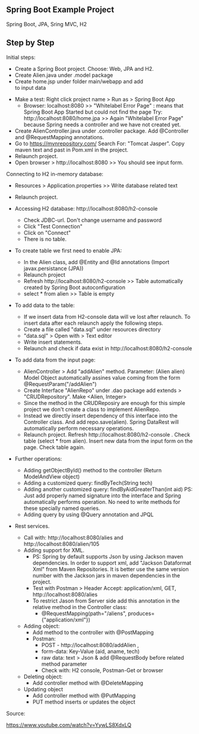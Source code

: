 Spring Boot Example Project
-----------------------------


Spring Boot, JPA, Sring MVC, H2



Step by Step
---------------------------

Initial steps:
- Create a Spring Boot project. Choose: Web, JPA and H2.
- Create Alien.java under .model package
- Create home.jsp under folder main/webapp and add <form action="addAlien"> to input data
- Make a test: Right click project name > Run as > Spring Boot App
  - Browser: localhost:8080  >> "Whitelabel Error Page" : means that Spring Boot App Started but could not find the page
    Try: http://localhost:8080/home.jpa >> Again "Whitelabel Error Page" because Spring needs a controller and we have not created yet.
- Create AlienController.java under .controller package. Add @Controller and @RequestMapping annotations.
- Go to https://mvnrepository.com/  Search For: "Tomcat Jasper". Copy maven text and past in Pom.xml in the project. 
- Relaunch project. 
- Open browser > http://localhost:8080 >> You should see input form.

Connecting to H2 in-memory database:
- Resources > Application.properties >> Write database related text
- Relaunch project. 
- Accessing H2 database: http://localhost:8080/h2-console
  - Check JDBC-url. Don't change username and password
  - Click "Test Connection"
  - Click on "Connect"
  - There is no table. 
  
- To create table we first need to enable JPA:
    - In the Alien class, add @Entity and @Id annotations (Import javax.persistance (JPA))
    - Relaunch project
    - Refresh http://localhost:8080/h2-console >> Table automatically created by Spring Boot autoconfiguration
    - select * from alien >> Table is empty
    
- To add data to the table:
    - If we insert data from H2-console data will ve lost after relaunch. To insert data after each relaunch apply the following steps.
    - Create a file called "data.sql" under resources directory
    - "data.sql" > Open with > Text editor
    - Write insert statements.
    - Relaunch and check if data exist in http://localhost:8080/h2-console
    
- To add data from the input page:
    - AlienController > Add "addAlien" method. Parameter: (Alien alien) Model Object automatically assines value coming from the form  @RequestParam("/addAlien")
    - Create Interface "AlienRepo" under .dao package add extends > "CRUDRepository". Make <Alien, Integer>
    - Since the method in the CRUDReposiry are enough for this simple project we don't create a class to implement AlienRepo. 
    - Instead we directly insert dependency of this interface into the Controller class. And add repo.save(alien). Spring DataRest will automatically perform necessary operations.
    - Relaunch project. Refresh http://localhost:8080/h2-console . Check table (select * from alien). Insert new data from the input form on the page. Check table again.

- Further operations:
  - Adding getObjectById() method to the controller (Return ModelAndView object)
  - Adding a customized query: findByTech(String tech)
  - Adding another customized query: findByAidGreaterThan(int aid)
    PS: Just add properly named signature into the interface and Spring automatically performs operation. No need to write methods for these specially named queries.
  - Adding query by using @Query annotation and JPQL

- Rest services. 
  - Call with: http://localhost:8080/alies and http://localhost:8080/alien/105
  - Adding support for XML.
    - PS: Spring by default supports Json by using Jackson maven dependencies. In order to support xml, add "Jackson Dataformat Xml" from Maven Repositories. It is better use the same version number with the Jackson jars in maven dependencies in the project.
    - Test with Postman > Header Accept: application/xml,  GET, http://localhost:8080/alies
    - To restrict Jason from Server side add this annotation in the relative method in the Controller class:
      - @RequestMapping(path="/aliens", produces= {"application/xml"})
  - Adding object:
    - Add method to the controller with @PostMapping
    - Postman: 
      - POST - http://localhost:8080/addAlien , 
      - form-data: Key-Value (aid, aname, tech) 
      - raw data: text > Json & add @RequestBody before related method parameter
      - Check with:  H2 console, Postman-Get or browser
  - Deleting object:
      - Add controller method with @DeleteMapping
  - Updating object
      - Add controller method with @PutMapping
      - PUT method inserts or updates the object


Source: 

https://www.youtube.com/watch?v=YywLS8XdxLQ
